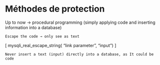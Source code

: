 # Méthodes de protection

Up to now → procedural programming (simply applying code and inserting information into a database) 

	Escape the code → only see as text 
 [  mysqli_real_escape_string( “link parameter”, “input”)  ]
 
	Never insert a text (input) directly into a database, as It could be code
